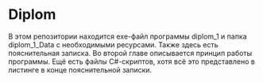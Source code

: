 # Diplom

В этом репозитории находится exe-файл программы diplom_1 и папка diplom_1_Data с необходимыми ресурсами.
Также здесь есть пояснительная записка. Во второй главе описывается принцип работы программы.
Ещё есть файлы C#-скриптов, хотя всё это представлено в листинге в конце пояснительной записки.
